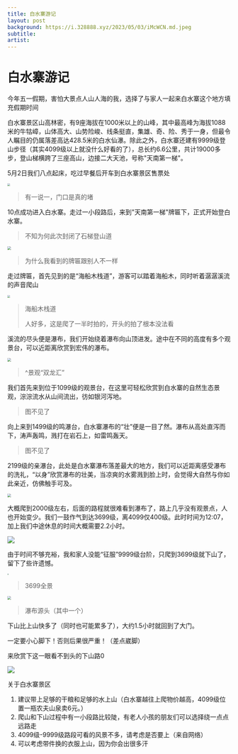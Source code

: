 ```yaml
---
title: 白水寨游记
layout: post
background: https://i.328888.xyz/2023/05/03/iMcWCN.md.jpeg
subtitle: 
artist:
---
```


#  白水寨游记

今年五一假期，害怕大景点人山人海的我，选择了与家人一起来白水寨这个地方填充假期时间

白水寨景区山高林密，有9座海拔在1000米以上的山峰，其中最高峰为海拔1088米的牛牯嶂，山体高大、山势险峻、线条挺直，集雄、奇、险、秀于一身，但最令人瞩目的仍属落差高达428.5米的白水仙瀑。除此之外，白水寨还建有9999级登山步径（其实4099级以上就没什么好看的了），总长约6.6公里，共计19000多步，登山梯横跨了三座高山，边接二大天池，号称"天南第一梯"。

5月2日我们八点起床，吃过早餐后开车到白水寨景区售票处

<img src="https://i.328888.xyz/2023/05/03/iMRZNw.jpeg" style="zoom:40%;" />

> 有一说一，门口是真的堵
>

10点成功进入白水寨。走过一小段路后，来到"天南第一梯"牌匾下，正式开始登白水寨。

> 不知为何此次封闭了石梯登山道

<img src="https://i.328888.xyz/2023/05/03/iMRida.jpeg" style="zoom:50%;" />

> 为什么我看到的牌匾跟别人不一样 

走过牌匾，首先见到的是“海船木栈道”，游客可以踏着海船木，同时听着潺潺溪流的声音爬山

<img src="https://i.328888.xyz/2023/05/03/iMR4EL.jpeg" style="zoom:35%;" />

> 海船木栈道
>
> 人好多，这是爬了一半时拍的，开头的拍了根本没法看 

溪流的尽头便是瀑布，我们开始绕着瀑布向山顶进发。途中在不同的高度有多个观景台，可以近距离欣赏到宏伟的瀑布。

<img src="https://i.328888.xyz/2023/05/03/iMRt93.jpeg" style="zoom:50%;" />

> ^景观“双龙汇” 

我们首先来到位于1099级的观景台，在这里可轻松欣赏到白水寨的自然生态景观，淙淙流水从山间流出，彷如银河泻地。

> 图不见了

向上来到1499级的鸣瀑台，白水寨瀑布的“壮”便是一目了然。瀑布从高处直泻而下，涛声轰鸣，溅打在岩石上，如雷鸣轰天。

> 图不见了

2199级的亲瀑台，此处是白水寨瀑布落差最大的地方，我们可以近距离感受瀑布的洗礼，“以身”欣赏瀑布的壮美，当凉爽的水雾溅到脸上时，会觉得大自然与你如此亲近，仿佛触手可及。

<img src="https://i.328888.xyz/2023/05/03/iMRF5w.png" style="zoom:50%;" />

大概爬到2000级左右，后面的路程就很难看到瀑布了，路上几乎没有观景点，人也开始变少。我们一鼓作气到达3699级，离4099仅400级。此时时间为12:07，加上我们中途休息的时间大概需要2.2小时。

![](https://i.328888.xyz/2023/05/03/iMR5zk.jpeg)

由于时间不够充裕，我和家人没能“征服”9999级台阶，只爬到3699级就下山了，留下了些许遗憾。

<img src="https://i.328888.xyz/2023/05/03/iMRabZ.jpeg" style="zoom:20%;" />

> 3699全景

<img src="https://i.328888.xyz/2023/05/03/iMR1zF.jpeg" style="zoom:50%;" />

> 瀑布源头（其中一个）

下山比上山快多了（同时也可能累多了），大约1.5小时就回到了大门。

一定要小心脚下！否则后果很严重！（差点崴脚）

来欣赏下这一眼看不到头的下山路0

![](https://i.328888.xyz/2023/05/03/iMcZKC.jpeg)

关于白水寨景区

1. 建议带上足够的干粮和足够的水上山（白水寨越往上爬物价越高，4099级位置一瓶农夫山泉卖6元。）
2. 爬山和下山过程中有一小段路比较陡，有老人小孩的朋友们可以选择绕一点点远路走
3. 4099级-9999级路段可看的风景不多，请考虑是否要上（来自网络）
4. 可以考虑带件换的衣服上山，因为你会出很多汗

